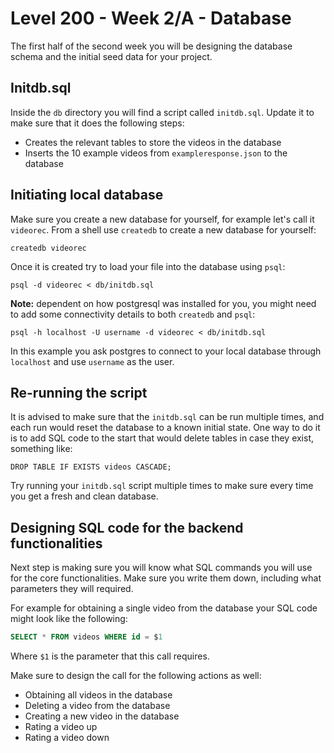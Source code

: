 # Level 200 - Week 2/A - Database

The first half of the second week you will be designing the database schema and the initial seed data for your project.

## Initdb.sql

Inside the `db` directory you will find a script called `initdb.sql`. Update it to make sure that it does the following steps:

- Creates the relevant tables to store the videos in the database
- Inserts the 10 example videos from `exampleresponse.json` to the database

## Initiating local database

Make sure you create a new database for yourself, for example let's call it `videorec`. From a shell use `createdb` to create a new database for yourself:

```
createdb videorec
```

Once it is created try to load your file into the database using `psql`:

```
psql -d videorec < db/initdb.sql
```

**Note:** dependent on how postgresql was installed for you, you might need to add some connectivity details to both `createdb` and `psql`:

```
psql -h localhost -U username -d videorec < db/initdb.sql
```

In this example you ask postgres to connect to your local database through `localhost` and use `username` as the user.

## Re-running the script

It is advised to make sure that the `initdb.sql` can be run multiple times, and each run would reset the database to a known initial state. One way to do it is to add SQL code to the start that would delete tables in case they exist, something like:

```
DROP TABLE IF EXISTS videos CASCADE;
```

Try running your `initdb.sql` script multiple times to make sure every time you get a fresh and clean database.

## Designing SQL code for the backend functionalities

Next step is making sure you will know what SQL commands you will use for the core functionalities. Make sure you write them down, including what parameters they will required.

For example for obtaining a single video from the database your SQL code might look like the following:

```sql
SELECT * FROM videos WHERE id = $1
```

Where `$1` is the parameter that this call requires.

Make sure to design the call for the following actions as well:

- Obtaining all videos in the database
- Deleting a video from the database
- Creating a new video in the database
- Rating a video up
- Rating a video down
